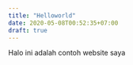```yaml
---
title: "Helloworld"
date: 2020-05-08T00:52:35+07:00
draft: true
---
```


Halo ini adalah contoh website saya
